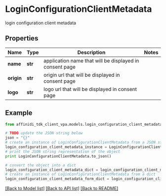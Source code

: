 # LoginConfigurationClientMetadata

login configuration client metadata

## Properties

| Name       | Type    | Description                                             | Notes |
| ---------- | ------- | ------------------------------------------------------- | ----- |
| **name**   | **str** | application name that will be displayed in consent page |
| **origin** | **str** | origin url that will be displayed in consent page       |
| **logo**   | **str** | logo url that will be displayed in consent page         |

## Example

```python
from affinidi_tdk_client_vpa.models.login_configuration_client_metadata import LoginConfigurationClientMetadata

# TODO update the JSON string below
json = "{}"
# create an instance of LoginConfigurationClientMetadata from a JSON string
login_configuration_client_metadata_instance = LoginConfigurationClientMetadata.from_json(json)
# print the JSON string representation of the object
print LoginConfigurationClientMetadata.to_json()

# convert the object into a dict
login_configuration_client_metadata_dict = login_configuration_client_metadata_instance.to_dict()
# create an instance of LoginConfigurationClientMetadata from a dict
login_configuration_client_metadata_form_dict = login_configuration_client_metadata.from_dict(login_configuration_client_metadata_dict)
```

[[Back to Model list]](../README.md#documentation-for-models) [[Back to API list]](../README.md#documentation-for-api-endpoints) [[Back to README]](../README.md)
